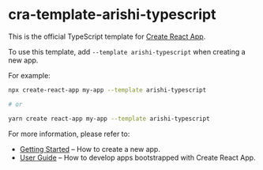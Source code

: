 # cra-template-arishi-typescript

This is the official TypeScript template for [Create React App](https://github.com/facebook/create-react-app).

To use this template, add `--template arishi-typescript` when creating a new app.

For example:

```sh
npx create-react-app my-app --template arishi-typescript

# or

yarn create react-app my-app --template arishi-typescript
```

For more information, please refer to:

- [Getting Started](https://create-react-app.dev/docs/getting-started) – How to create a new app.
- [User Guide](https://create-react-app.dev) – How to develop apps bootstrapped with Create React App.
